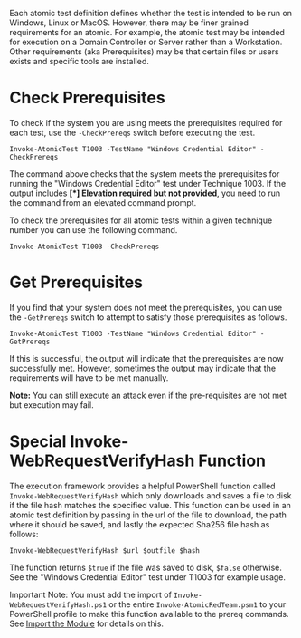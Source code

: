 Each atomic test definition defines whether the test is intended to be run on Windows, Linux or MacOS. However, there may be finer grained requirements for an atomic. For example, the atomic test may be intended for execution on a Domain Controller or Server rather than a Workstation. Other requirements (aka Prerequisites) may be that certain files or users exists and specific tools are installed.

# Check Prerequisites

To check if the system you are using meets the prerequisites required for each test, use the `-CheckPrereqs` switch before executing the test.

```Invoke-AtomicTest T1003 -TestName "Windows Credential Editor" -CheckPrereqs```

The command above checks that the system meets the prerequisites for running the "Windows Credential Editor" test under Technique 1003. If the output includes **[*] Elevation required but not provided**, you need to run the command from an elevated command prompt.

To check the prerequisites for all atomic tests within a given technique number you can use the following command.

```Invoke-AtomicTest T1003 -CheckPrereqs```

# Get Prerequisites

If you find that your system does not meet the prerequisites, you can use the `-GetPrereqs` switch to attempt to satisfy those prerequisites as follows.

```Invoke-AtomicTest T1003 -TestName "Windows Credential Editor" -GetPrereqs```

If this is successful, the output will indicate that the prerequisites are now successfully met. However, sometimes the output may indicate that the requirements will have to be met manually.

**Note:**  You can still execute an attack even if the pre-requisites are not met but execution may fail.

# Special Invoke-WebRequestVerifyHash Function

The execution framework provides a helpful PowerShell function called `Invoke-WebRequestVerifyHash` which only downloads and saves a file to disk if the file hash matches the specified value. This function can be used in an atomic test definition by passing in the url of the file to download, the path where it should be saved, and lastly the expected Sha256 file hash as follows:

`Invoke-WebRequestVerifyHash $url $outfile $hash` 

The function returns `$true` if the file was saved to disk, `$false` otherwise. See the "Windows Credential Editor" test under T1003 for example usage.

Important Note: You must add the import of `Invoke-WebRequestVerifyHash.ps1` or the entire `Invoke-AtomicRedTeam.psm1` to your PowerShell profile to make this function available to the prereq commands. See [Import the Module](https://github.com/redcanaryco/invoke-atomicredteam/wiki/Import-the-Module) for details on this.